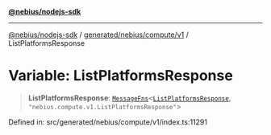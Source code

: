 [**@nebius/nodejs-sdk**](../../../../../README.md)

---

[@nebius/nodejs-sdk](../../../../../README.md) / [generated/nebius/compute/v1](../README.md) / ListPlatformsResponse

# Variable: ListPlatformsResponse

> **ListPlatformsResponse**: [`MessageFns`](../../../../../runtime/protos/core/interfaces/MessageFns.md)\<[`ListPlatformsResponse`](../interfaces/ListPlatformsResponse.md), `"nebius.compute.v1.ListPlatformsResponse"`\>

Defined in: src/generated/nebius/compute/v1/index.ts:11291
